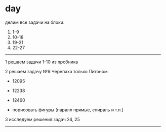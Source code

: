 
# day  

делим все задачи на блоки:  
1) 1-9  
2) 10-18  
3) 19-21  
4) 22-27  

---  

1 решаем задачи 1-10 из пробника  

2 решаем задачу №6 Черепаха только Питоном  

- 12095  
- 12238  
- 12460  

- порисовать фигуры (паралл прямые, спираль и т.п.)  

3 исследуем решения задач 24, 25  

---  

